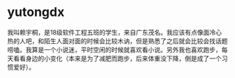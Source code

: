 # yutongdx
  我叫赖宇桐，是18级软件工程五班的学生，来自广东茂名。我应该有点像面冷心热的人吧，和陌生人面对面的时候会比较木讷，但是熟悉了之后就会比较会找话题唠嗑。我算是一个小说迷，平时空闲的时候就喜欢看小说。另外我也喜欢跑步，每天看看身边的小变化（本来是为了减肥而跑步，后来体重没下降，倒是成了一个习惯爱好）。
